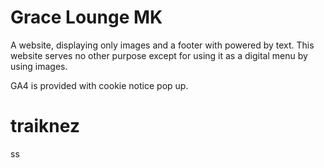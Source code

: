# Grace Lounge MK

A website, displaying only images and a footer with powered by text. This website serves no other purpose except for using it as a digital menu by using images.

GA4 is provided with cookie notice pop up.
# traiknez
ss